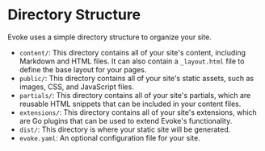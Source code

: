 # Directory Structure

Evoke uses a simple directory structure to organize your site.

*   `content/`: This directory contains all of your site's content, including Markdown and HTML files. It can also contain a `_layout.html` file to define the base layout for your pages.
*   `public/`: This directory contains all of your site's static assets, such as images, CSS, and JavaScript files.
*   `partials/`: This directory contains all of your site's partials, which are reusable HTML snippets that can be included in your content files.
*   `extensions/`: This directory contains all of your site's extensions, which are Go plugins that can be used to extend Evoke's functionality.
*   `dist/`: This directory is where your static site will be generated.
*   `evoke.yaml`: An optional configuration file for your site.
